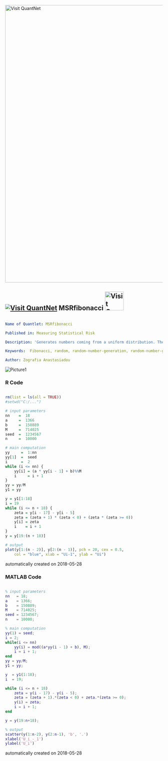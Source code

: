 [<img src="https://github.com/QuantLet/Styleguide-and-FAQ/blob/master/pictures/banner.png" width="888" alt="Visit QuantNet">](http://quantlet.de/)

## [<img src="https://github.com/QuantLet/Styleguide-and-FAQ/blob/master/pictures/qloqo.png" alt="Visit QuantNet">](http://quantlet.de/) **MSRfibonacci** [<img src="https://github.com/QuantLet/Styleguide-and-FAQ/blob/master/pictures/QN2.png" width="60" alt="Visit QuantNet 2.0">](http://quantlet.de/)

```yaml

Name of Quantlet: MSRfibonacci

Published in: Measuring Statistical Risk

Description: 'Generates numbers coming from a uniform distribution. The function uses Fibonacci method.'

Keywords:  Fibonacci, random, random-number-generation, random-number-generation, uniform, distribution

Author: Zografia Anastasiadou

```

![Picture1]( MSRfibonacci.png)

### R Code
```r

rm(list = ls(all = TRUE))
#setwd("C:/...")

# input parameters
nn    =  18
a     =  1366
b     =  150889
M     =  714025
seed  =  1234567
n     =  10000

# main computation
yy     =  1:nn
yy[1]  =  seed
i      =  2
while (i <= nn) {
    yy[i] = (a * yy[i - 1] + b)%%M
    i     = i + 1
}
yy = yy/M
y1 = yy

y = y1[1:18]
i = 19
while (i <= n + 18) {
    zeta = y[i - 17] - y[i - 5]
    zeta = (zeta + 1) * (zeta < 0) + (zeta * (zeta >= 0))
    y[i] = zeta
    i    = i + 1
}
y = y[19:(n + 18)]

# output
plot(y[1:(n - 2)], y[2:(n - 1)], pch = 20, cex = 0.5, 
    col = "blue", xlab = "Ui-1", ylab = "Ui")
```

automatically created on 2018-05-28

### MATLAB Code
```matlab

% input parameters
nn   = 18;
a    = 1366;
b    = 150889;
M    = 714025;
seed = 1234567;
n    = 10000;

% main computation
yy(1) = seed;
i = 2;
while(i <= nn)
    yy(i) = mod((a*yy(i - 1) + b), M);
    i = i + 1;
end
yy = yy/M;
y1 = yy;

y  = y1(1:18);
i  = 19;

while (i <= n + 18)
    zeta = y(i - 17) - y(i - 5);
    zeta = (zeta + 1).*(zeta < 0) + zeta.*(zeta >= 0);
    y(i) = zeta;
    i = i + 1;
end

y = y(19:n+18);

% output
scatter(y(1:n-2), y(2:n-1), 'b', '.')
xlabel('U_i_-_1')
ylabel('U_i')


```

automatically created on 2018-05-28